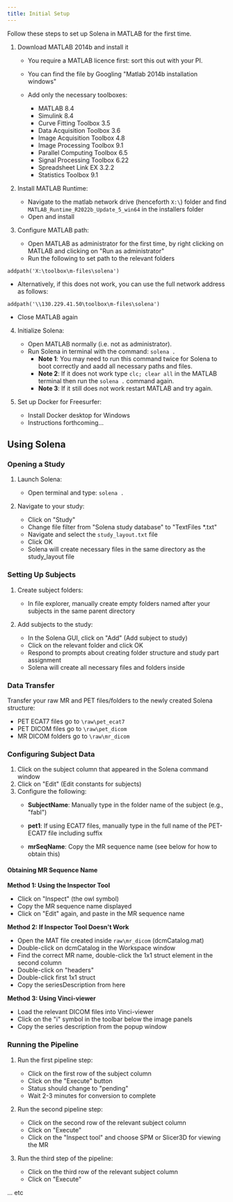 ```yaml
---
title: Initial Setup
---
```


Follow these steps to set up Solena in MATLAB for the first time.

1. Download MATLAB 2014b and install it

   * You require a MATLAB licence first: sort this out with your PI.
   * You can find the file by Googling "Matlab 2014b installation windows"
   * Add only the necessary toolboxes:
   
      * MATLAB 8.4
      * Simulink 8.4
      * Curve Fitting Toolbox 3.5
      * Data Acquisition Toolbox 3.6
      * Image Acquisition Toolbox 4.8
      * Image Processing Toolbox 9.1
      * Parallel Computing Toolbox 6.5
      * Signal Processing Toolbox 6.22
      * Spreadsheet Link EX 3.2.2
      * Statistics Toolbox 9.1

2. Install MATLAB Runtime:
   * Navigate to the matlab network drive (henceforth `X:\`) folder and find `MATLAB_Runtime_R2022b_Update_5_win64` in the installers folder
   * Open and install

3. Configure MATLAB path:
   * Open MATLAB as administrator for the first time, by right clicking on MATLAB and clicking on "Run as administrator"
   * Run the following to set path to the relevant folders

```
addpath('X:\toolbox\m-files\solena')
```

   * Alternatively, if this does not work, you can use the full network address as follows:

```
addpath('\\130.229.41.50\toolbox\m-files\solena')
```

  * Close MATLAB again


4. Initialize Solena:

   * Open MATLAB normally (i.e. not as administrator). 
   * Run Solena in terminal with the command: `solena .` 
      * __Note 1__: You may need to run this command twice for Solena to boot correctly and aadd all necessary paths and files. 
      * __Note 2__: If it does not work type `clc; clear all` in the MATLAB terminal then run the `solena .`  command again. 
      * __Note 3__: If it still does not work restart MATLAB and try again. 

5. Set up Docker for Freesurfer:

   * Install Docker desktop for Windows
   * Instructions forthcoming...

## Using Solena

### Opening a Study

1. Launch Solena:
   * Open terminal and type: `solena .`
   
2. Navigate to your study:
   * Click on "Study"
   * Change file filter from "Solena study database" to "TextFiles *.txt"
   * Navigate and select the `study_layout.txt` file
   * Click OK
   * Solena will create necessary files in the same directory as the study_layout file

### Setting Up Subjects
1. Create subject folders:
   * In file explorer, manually create empty folders named after your subjects in the same parent directory

2. Add subjects to the study:
   * In the Solena GUI, click on "Add" (Add subject to study)
   * Click on the relevant folder and click OK
   * Respond to prompts about creating folder structure and study part assignment
   * Solena will create all necessary files and folders inside

### Data Transfer
Transfer your raw MR and PET files/folders to the newly created Solena structure:
* PET ECAT7 files go to `\raw\pet_ecat7`
* PET DICOM files go to `\raw\pet_dicom`
* MR DICOM folders go to `\raw\mr_dicom`

### Configuring Subject Data
1. Click on the subject column that appeared in the Solena command window
2. Click on "Edit" (Edit constants for subjects)
3. Configure the following:
   * **SubjectName**: Manually type in the folder name of the subject (e.g., "fabl")
   
   * **pet1**: If using ECAT7 files, manually type in the full name of the PET-ECAT7 file including suffix
   
   * **mrSeqName**: Copy the MR sequence name (see below for how to obtain this)

#### Obtaining MR Sequence Name
**Method 1: Using the Inspector Tool**

* Click on "Inspect" (the owl symbol)
* Copy the MR sequence name displayed
* Click on "Edit" again, and paste in the MR sequence name

**Method 2: If Inspector Tool Doesn't Work**

* Open the MAT file created inside `raw\mr_dicom` (dcmCatalog.mat)
* Double-click on dcmCatalog in the Workspace window
* Find the correct MR name, double-click the 1x1 struct element in the second column
* Double-click on "headers"
* Double-click first 1x1 struct
* Copy the seriesDescription from here

**Method 3: Using Vinci-viewer**

* Load the relevant DICOM files into Vinci-viewer
* Click on the "i" symbol in the toolbar below the image panels
* Copy the series description from the popup window

### Running the Pipeline
1. Run the first pipeline step:
   * Click on the first row of the subject column
   * Click on the "Execute" button
   * Status should change to "pending"
   * Wait 2-3 minutes for conversion to complete

2. Run the second pipeline step:
   * Click on the second row of the relevant subject column
   * Click on "Execute"
   * Click on the "Inspect tool" and choose SPM or Slicer3D for viewing the MR

3. Run the third step of the pipeline:
   * Click on the third row of the relevant subject column
   * Click on "Execute"
   
... etc
